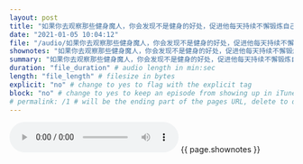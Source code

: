 ```yaml
---
layout: post
title: "如果你去观察那些健身魔人，你会发现不是健身的好处，促进他每天持续不懈锻炼自己，而是每天这些人看镜子觉得自己很帅" # quotes allow forbidden characters like the colon
date: "2021-01-05 10:04:12"
file: "/audio/如果你去观察那些健身魔人，你会发现不是健身的好处，促进他每天持续不懈锻炼自己，而是每天这些人看镜子觉得自己很帅.mp3"
shownotes: "如果你去观察那些健身魔人，你会发现不是健身的好处，促进他每天持续不懈锻炼自己，而是每天这些人看镜子觉得自己很帅"
summary: "如果你去观察那些健身魔人，你会发现不是健身的好处，促进他每天持续不懈锻炼自己，而是每天这些人看镜子觉得自己很帅"
duration: "file_duration" # audio length in min:sec
length: "file_length" # filesize in bytes
explicit: "no" # change to yes to flag with the explicit tag
block: "no" # change to yes to keep an episode from showing up in iTunes
# permalink: /1 # will be the ending part of the pages URL, delete to default to the title
---
```


<audio controls>
<source src="{{site.url}}{{site.baseurl}}{{ page.file }}" type="audio/x-mp3">
Your browser does not support the audio element.
</audio>
{{ page.shownotes }}
